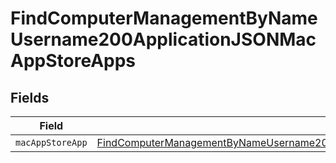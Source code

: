 # FindComputerManagementByNameUsername200ApplicationJSONMacAppStoreApps


## Fields

| Field                                                                                                                                                                                                 | Type                                                                                                                                                                                                  | Required                                                                                                                                                                                              | Description                                                                                                                                                                                           |
| ----------------------------------------------------------------------------------------------------------------------------------------------------------------------------------------------------- | ----------------------------------------------------------------------------------------------------------------------------------------------------------------------------------------------------- | ----------------------------------------------------------------------------------------------------------------------------------------------------------------------------------------------------- | ----------------------------------------------------------------------------------------------------------------------------------------------------------------------------------------------------- |
| `macAppStoreApp`                                                                                                                                                                                      | [FindComputerManagementByNameUsername200ApplicationJSONMacAppStoreAppsMacAppStoreApp](../../models/operations/findcomputermanagementbynameusername200applicationjsonmacappstoreappsmacappstoreapp.md) | :heavy_minus_sign:                                                                                                                                                                                    | N/A                                                                                                                                                                                                   |